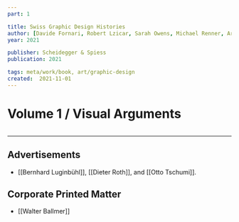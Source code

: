 ```yaml
---
part: 1

title: Swiss Graphic Design Histories
author: [Davide Fornari, Robert Lzicar, Sarah Owens, Michael Renner, Arne Scheuermann, Peter J. Schneemann]
year: 2021

publisher: Scheidegger & Spiess
publication: 2021

tags: meta/work/book, art/graphic-design
created:  2021-11-01
---
```


# Volume 1 / Visual Arguments

```toc
```

---

## Advertisements

- [[Bernhard Luginbühl]], [[Dieter Roth]], and [[Otto Tschumi]].

## Corporate Printed Matter

- [[Walter Ballmer]]